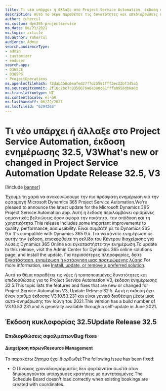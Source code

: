 ```yaml
---
title: Τι νέο υπάρχει ή άλλαξε στο Project Service Automation, έκδοση ενημέρωσης 32.5, V3
description: Αυτό το θέμα παραθέτει τις δυνατότητες και επιδιορθώσεις που είναι διαθέσιμες στο Project Service Automation, έκδοση ενημέρωσης 32.5, V3.
author: ruhercul
ms.custom: dyn365-projectservice
ms.date: 06/21/2021
ms.topic: article
ms.author: ruhercul
audience: Admin
search.audienceType:
- admin
- customizer
- enduser
search.app:
- D365CE
- D365PS
- ProjectOperations
ms.openlocfilehash: f2dab350c6eafed27f7d2b581fff3ec22bf345a5
ms.sourcegitcommit: 2f16c2bc7c8350676a6a380c61fffa9958db6a0b
ms.translationtype: HT
ms.contentlocale: el-GR
ms.lasthandoff: 06/22/2021
ms.locfileid: "6294268"
---
```

# <a name="whats-new-or-changed-in-project-service-automation-update-release-325-v3"></a><span data-ttu-id="0a0d4-103">Τι νέο υπάρχει ή άλλαξε στο Project Service Automation, έκδοση ενημέρωσης 32.5, V3</span><span class="sxs-lookup"><span data-stu-id="0a0d4-103">What's new or changed in Project Service Automation Update Release 32.5, V3</span></span>

[!include [banner](../includes/psa-now-project-operations.md)]

<span data-ttu-id="0a0d4-104">Έχουμε τη χαρά να ανακοινώσουμε την πιο πρόσφατη ενημέρωση για την εφαρμογή Microsoft Dynamics 365 Project Service Automation.</span><span class="sxs-lookup"><span data-stu-id="0a0d4-104">We're pleased to announce the latest update for the Microsoft Dynamics 365 Project Service Automation app.</span></span> <span data-ttu-id="0a0d4-105">Αυτή η έκδοση περιλαμβάνει ορισμένες σημαντικές βελτιώσεις όσον αφορά την ποιότητα, την απόδοση και τη χρηστικότητα.</span><span class="sxs-lookup"><span data-stu-id="0a0d4-105">This release includes some important improvements to quality, performance, and usability.</span></span> <span data-ttu-id="0a0d4-106">Είναι συμβατή με το Dynamics 365 9.x.</span><span class="sxs-lookup"><span data-stu-id="0a0d4-106">It's compatible with Dynamics 365 9.x.</span></span> <span data-ttu-id="0a0d4-107">Για να κάνετε ενημέρωση σε αυτήν την έκδοση, επισκεφθείτε τη σελίδα του Κέντρου διαχείρισης για λύσεις Dynamics 365 Online και εγκαταστήστε την ενημέρωση.</span><span class="sxs-lookup"><span data-stu-id="0a0d4-107">To update to this release, visit the Admin Center for Dynamics 365 online solutions page, and install the update.</span></span> <span data-ttu-id="0a0d4-108">Για περισσότερες πληροφορίες, δείτε [Εγκατάσταση, ενημέρωση ή κατάργηση μιας προτιμώμενης λύσης](/power-platform/admin/install-remove-preferred-solution).</span><span class="sxs-lookup"><span data-stu-id="0a0d4-108">For more information, see [Install, update, or remove a preferred solution](/power-platform/admin/install-remove-preferred-solution).</span></span>

<span data-ttu-id="0a0d4-109">Αυτό το θέμα παραθέτει τις νέες ή τροποποιημένες δυνατότητες και επιδιορθώσεις για το Project Service Automation V3, έκδοση ενημέρωσης 32.5.</span><span class="sxs-lookup"><span data-stu-id="0a0d4-109">This topic lists the features and fixes that are new or changed for Project Service Automation V3, Update Release 32.5.</span></span> <span data-ttu-id="0a0d4-110">Αυτή η έκδοση έχει έναν αριθμό έκδοσης V3.10.53.231 και είναι γενικά διαθέσιμη μέσω μιας αυτο-ενημέρωσης τον Ιούνη του 2021.</span><span class="sxs-lookup"><span data-stu-id="0a0d4-110">This version has a build number of V3.10.53.231 and is generally available through a self-update in June 2021.</span></span>

## <a name="update-release-325"></a><span data-ttu-id="0a0d4-111">Έκδοση κυκλοφορίας 32.5</span><span class="sxs-lookup"><span data-stu-id="0a0d4-111">Update Release 32.5</span></span>

### <a name="bug-fixes"></a><span data-ttu-id="0a0d4-112">Επιδιορθώσεις σφαλμάτων</span><span class="sxs-lookup"><span data-stu-id="0a0d4-112">Bug fixes</span></span>

#### <a name="resource-management"></a><span data-ttu-id="0a0d4-113">Διαχείριση πόρων</span><span class="sxs-lookup"><span data-stu-id="0a0d4-113">Resource Management</span></span>

<span data-ttu-id="0a0d4-114">Το παρακάτω ζήτημα έχει διορθωθεί:</span><span class="sxs-lookup"><span data-stu-id="0a0d4-114">The following issue has been fixed:</span></span>

- <span data-ttu-id="0a0d4-115">Ο Πίνακας χρονοδιαγράμματος δεν φορτώνεται σωστά όταν δημιουργούνται υπάρχουσες κρατήσεις με συντεταγμένες.</span><span class="sxs-lookup"><span data-stu-id="0a0d4-115">The Schedule Board doesn't load correctly when existing bookings are created with coordinates.</span></span>

